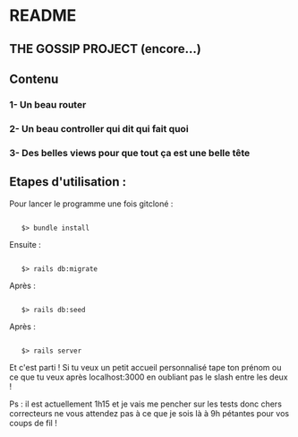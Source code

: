 # README
  ## THE GOSSIP PROJECT (encore...) 

  <h2>Contenu</h2>

  ### 1- Un beau router 

  ### 2- Un beau controller qui dit qui fait quoi

  ### 3- Des belles views pour que tout ça est une belle tête

## Etapes d'utilisation :



Pour lancer le programme une fois gitcloné :

```

   $> bundle install

```
Ensuite : 

```

   $> rails db:migrate

```
Après : 

```

   $> rails db:seed

```
Après : 

```

   $> rails server

```

Et c'est parti ! Si tu veux un petit accueil personnalisé tape ton prénom ou ce que tu veux après localhost:3000 en oubliant pas le slash entre les deux !

Ps : il est actuellement 1h15 et je vais me pencher sur les tests donc chers correcteurs ne vous attendez pas à ce que je sois là à 9h pétantes pour vos coups de fil !